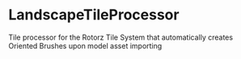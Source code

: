 # LandscapeTileProcessor
Tile processor for the Rotorz Tile System that automatically creates Oriented Brushes upon model asset importing
